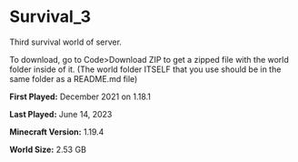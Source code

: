 # Survival_3
Third survival world of server.

To download, go to Code>Download ZIP to get a zipped file with the world folder inside of it. (The world folder ITSELF that you use should be in the same folder as a README.md file)

**First Played:** December 2021 on 1.18.1

**Last Played:** June 14, 2023

**Minecraft Version:** 1.19.4

**World Size:** 2.53 GB
